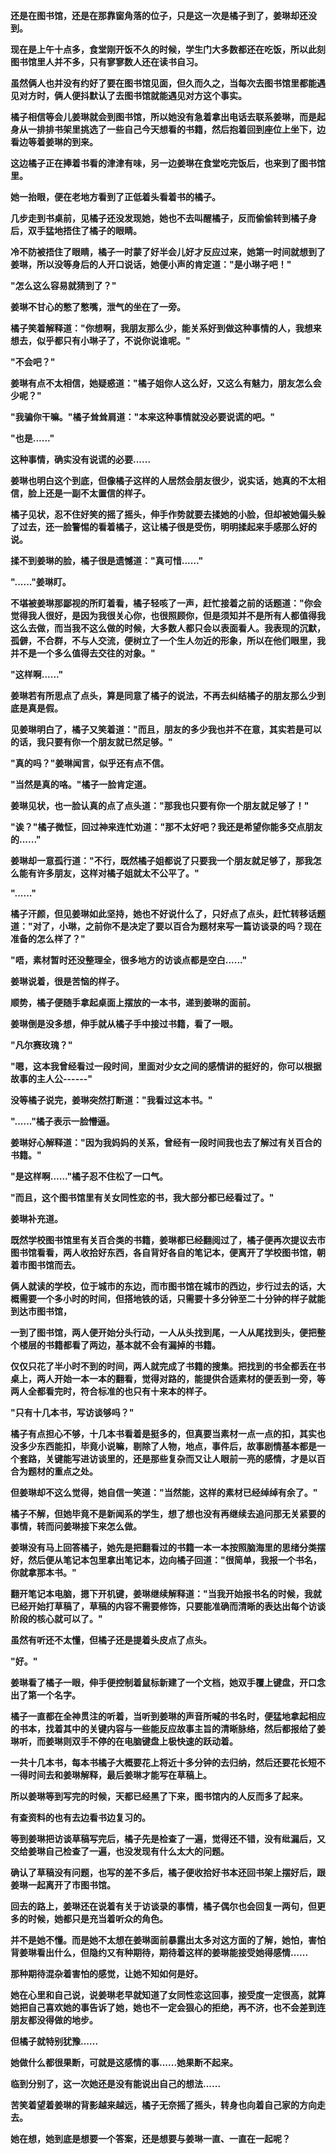 <link rel="stylesheet" href="../../styles/text.css" />

**还是在图书馆，还是在那靠窗角落的位子，只是这一次是橘子到了，姜琳却还没到。**

**现在是上午十点多，食堂刚开饭不久的时候，学生门大多数都还在吃饭，所以此刻图书馆里人并不多，只有寥寥数人还在读书自习。**

**虽然俩人也并没有约好了要在图书馆见面，但久而久之，当每次去图书馆里都能遇见对方时，俩人便抖默认了去图书馆就能遇见对方这个事实。**

**橘子相信等会儿姜琳就会到图书馆，所以她没有急着拿出电话去联系姜琳，而是起身从一排排书架里挑选了一些自己今天想看的书籍，然后抱着回到座位上坐下，边看边等着姜琳的到来。**

**这边橘子正在捧着书看的津津有味，另一边姜琳在食堂吃完饭后，也来到了图书馆里。**

**她一抬眼，便在老地方看到了正低着头看着书的橘子。**

**几步走到书桌前，见橘子还没发现她，她也不去叫醒橘子，反而偷偷转到橘子身后，双手猛地捂住了橘子的眼睛。**

**冷不防被捂住了眼睛，橘子一时蒙了好半会儿好才反应过来，她第一时间就想到了姜琳，所以没等身后的人开口说话，她便小声的肯定道："是小琳子吧！"**

**"怎么这么容易就猜到了？"**

**姜琳不甘心的憋了憋嘴，泄气的坐在了一旁。**

**橘子笑着解释道："你想啊，我朋友那么少，能关系好到做这种事情的人，我想来想去，似乎都只有小琳子了，不说你说谁呢。"**

**"不会吧？"**

**姜琳有点不太相信，她疑惑道："橘子姐你人这么好，又这么有魅力，朋友怎么会少呢？"**

**"我骗你干嘛。"橘子耸耸肩道："本来这种事情就没必要说谎的吧。"**

**"也是......"**

**这种事情，确实没有说谎的必要......**

**姜琳也明白这个到底，但像橘子这样的人居然会朋友很少，说实话，她真的不太相信，脸上还是一副不太置信的样子。**

**橘子见状，忍不住好笑的摇了摇头，伸手作势就要去揉她的小脸，但却被她偏头躲了过去，还一脸警惕的看着橘子，这让橘子很是受伤，明明揉起来手感那么好的说。**

**揉不到姜琳的脸，橘子很是遗憾道："真可惜......"**

**"......"姜琳盯。**

**不堪被姜琳那鄙视的所盯着看，橘子轻咳了一声，赶忙接着之前的话题道："你会觉得我人很好，是因为我很关心你，也很照顾你，但是须知并不是所有人都值得我这么去做，而当我不这么做的时候，大多数人都只会以表面看人。我表现的沉默，孤僻，不合群，不与人交流，便树立了一个生人勿近的形象，所以在他们眼里，我并不是一个多么值得去交往的对象。"**

**"这样啊......"**

**姜琳若有所思点了点头，算是同意了橘子的说法，不再去纠结橘子的朋友那么少到底是真是假。**

**见姜琳明白了，橘子又笑着道："而且，朋友的多少我也并不在意，其实若是可以的话，我只要有你一个朋友就已然足够。"**

**"真的吗？"姜琳闻言，似乎还有点不信。**

**"当然是真的咯。"橘子一脸肯定道。**

**姜琳见状，也一脸认真的点了点头道："那我也只要有你一个朋友就足够了！"**

**"诶？"橘子微怔，回过神来连忙劝道："那不太好吧？我还是希望你能多交点朋友的......"**

**姜琳却一意孤行道："不行，既然橘子姐都说了只要我一个朋友就足够了，那我怎么能有许多朋友，这样对橘子姐就太不公平了。"**

**"......"**

**橘子汗颜，但见姜琳如此坚持，她也不好说什么了，只好点了点头，赶忙转移话题道："对了，小琳，之前你不是决定了要以百合为题材来写一篇访谈录的吗？现在准备的怎么样了？"**

**"唔，素材暂时还没整理全，很多地方的访谈点都是空白......"**

**姜琳说着，很是苦恼的样子。**

**顺势，橘子便随手拿起桌面上摆放的一本书，递到姜琳的面前。**

**姜琳倒是没多想，伸手就从橘子手中接过书籍，看了一眼。**

**"凡尔赛玫瑰？"**

**"嗯，这本我曾经看过一段时间，里面对少女之间的感情讲的挺好的，你可以根据故事的主人公------"**

**没等橘子说完，姜琳突然打断道："我看过这本书。"**

**"......"橘子表示一脸懵逼。**

**姜琳好心解释道："因为我妈妈的关系，曾经有一段时间我也去了解过有关百合的书籍。"**

**"是这样啊......"橘子忍不住松了一口气。**

**"而且，这个图书馆里有关女同性恋的书，我大部分都已经看过了。"**

**姜琳补充道。**

**既然学校图书馆里有关百合类的书籍，姜琳都已经翻阅过了，橘子便再次提议去市图书馆看看，两人收拾好东西，各自背好各自的笔记本，便离开了学校图书馆，朝着市图书馆而去。**

**俩人就读的学校，位于城市的东边，而市图书馆在城市的西边，步行过去的话，大概需要一个多小时的时间，但搭地铁的话，只需要十多分钟至二十分钟的样子就能到达市图书馆，**

**一到了图书馆，两人便开始分头行动，一人从头找到尾，一人从尾找到头，便把整个楼层的书籍都看了两边，基本就不会有漏掉的书籍。**

**仅仅只花了半小时不到的时间，两人就完成了书籍的搜集。把找到的书全都丢在书桌上，两人开始一本一本的翻看，觉得对路的，能提供合适素材的便丢到一旁，等两人全都看完时，符合标准的也只有十来本的样子。**

**"只有十几本书，写访谈够吗？"**

**橘子有点担心不够，十几本书看着是挺多的，但真要当素材一点一点的扣，其实也没多少东西能扣，毕竟小说嘛，剔除了人物，地点，事件后，故事剧情基本都是一个套路，关键能写进访谈里的，还是那些复杂而又让人眼前一亮的感情，才是以百合为题材的重点之处。**

**但姜琳却不这么觉得，她自信一笑道："当然能，这样的素材已经绰绰有余了。"**

**橘子不解，但她毕竟不是新闻系的学生，想了想也没有再继续去追问那无关紧要的事情，转而问姜琳接下来怎么做。**

**姜琳没有马上回答橘子，她先是把翻看过的书籍一本一本按照脑海里的思绪分类摆好，然后便从笔记本包里拿出笔记本，边向橘子回道："很简单，我报一个书名，你就拿那本书。"**

**翻开笔记本电脑，摁下开机键，姜琳继续解释道："当我开始报书名的时候，我就已经开始打草稿了，草稿的内容不需要修饰，只要能准确而清晰的表达出每个访谈阶段的核心就可以了。"**

**虽然有听还不太懂，但橘子还是提着头皮点了点头。**

**"好。"**

**姜琳看了橘子一眼，伸手便控制着鼠标新建了一个文档，她双手覆上键盘，开口念出了第一个名字。**

**橘子一直都在全神贯注的听着，当听到姜琳的声音所喊的书名时，便猛地拿起相应的书本，找着其中的关键内容与一些能反应故事主旨的清晰脉络，然后都报给了姜琳听，而姜琳则双手不停的在电脑键盘上极快速的跃动着。**

**一共十几本书，每本书橘子大概要花上将近十多分钟的去归纳，然后还要花长短不一得时间去和姜琳解释，最后姜琳才能写在草稿上。**

**所以姜琳等到写完的时候，天都已经黑了下来，图书馆内的人反而多了起来。**

**有查资料的也有去边看书边复习的。**

**等到姜琳把访谈草稿写完后，橘子先是检查了一遍，觉得还不错，没有纰漏后，又交给姜琳自己检查了一遍，也没发现有什么太大的问题。**

**确认了草稿没有问题，也写的差不多后，橘子便收拾好书本还回书架上摆好后，跟姜琳一起离开了市图书馆。**

**回去的路上，姜琳还在说着有关于访谈录的事情，橘子偶尔也会回复一两句，但更多的时候，她都只是充当着听众的角色。**

**并不是她不懂。而是她不太想在姜琳面前暴露出太多对这方面的了解，她怕，害怕背姜琳看出什么，但隐约又有种期待，期待着这样的姜琳能接受她得感情......**

**那种期待混杂着害怕的感觉，让她不知如何是好。**

**她在心里和自己说，说姜琳老早就知道了女同性恋这回事，接受度一定很高，就算她把自己喜欢她的事告诉了她，她也不一定会狠心的拒绝，再不济，也不会差到连朋友都没得做的地步。**

**但橘子就特别犹豫......**

**她做什么都很果断，可就是这感情的事......她果断不起来。**

**临到分别了，这一次她还是没有能说出自己的想法......**

**苦笑着望着姜琳的背影越来越远，橘子无奈摇了摇头，转身也向着自己家的方向走去。**

**她在想，她到底是想要一个答案，还是想要与姜琳一直、一直在一起呢？**
